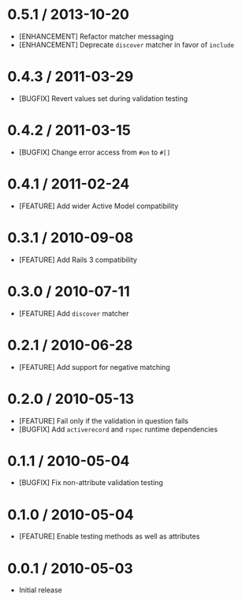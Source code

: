 # 0.5.1 / 2013-10-20

* [ENHANCEMENT] Refactor matcher messaging
* [ENHANCEMENT] Deprecate `discover` matcher in favor of `include`

# 0.4.3 / 2011-03-29

* [BUGFIX] Revert values set during validation testing

# 0.4.2 / 2011-03-15

* [BUGFIX] Change error access from `#on` to `#[]`

# 0.4.1 / 2011-02-24

* [FEATURE] Add wider Active Model compatibility

# 0.3.1 / 2010-09-08

* [FEATURE] Add Rails 3 compatibility

# 0.3.0 / 2010-07-11

* [FEATURE] Add `discover` matcher

# 0.2.1 / 2010-06-28

* [FEATURE] Add support for negative matching

# 0.2.0 / 2010-05-13

* [FEATURE] Fail only if the validation in question fails
* [BUGFIX] Add `activerecord` and `rspec` runtime dependencies

# 0.1.1 / 2010-05-04

* [BUGFIX] Fix non-attribute validation testing

# 0.1.0 / 2010-05-04

* [FEATURE] Enable testing methods as well as attributes

# 0.0.1 / 2010-05-03

* Initial release
